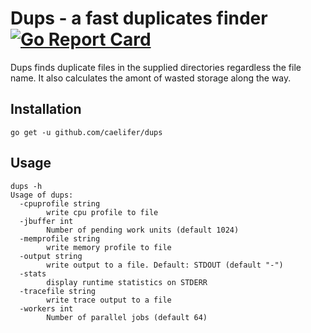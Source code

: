 # Dups - a fast duplicates finder [![Go Report Card](https://goreportcard.com/badge/github.com/caelifer/dups)](https://goreportcard.com/report/github.com/caelifer/dups)
Dups finds duplicate files in the supplied directories regardless the file name. It also calculates the amont of wasted storage along the way.

## Installation
```
go get -u github.com/caelifer/dups
```
## Usage
```
dups -h
Usage of dups:
  -cpuprofile string
    	write cpu profile to file
  -jbuffer int
    	Number of pending work units (default 1024)
  -memprofile string
    	write memory profile to file
  -output string
    	write output to a file. Default: STDOUT (default "-")
  -stats
    	display runtime statistics on STDERR
  -tracefile string
    	write trace output to a file
  -workers int
    	Number of parallel jobs (default 64)
```
